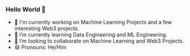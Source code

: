 ### Hello World 👋

<!--
**rsradhakrishnan/rsradhakrishnan** is a ✨ _special_ ✨ repository because its `README.md` (this file) appears on your GitHub profile.

Here are some ideas to get you started:
-->

- 🔭 I'm currently working on Machine Learning Projects and a few interesting Web3 projects.
- 🌱 I’m currently learning Data Engineering and ML Engineering.
- 👯 I’m looking to collaborate on Machine Learning and Web3 Projects.
- 😄 Pronouns: He/Him

<!-- - 🤔 I’m looking for help with ... 
- 💬 Ask me about ...

- 📫 How to reach me: [@KrizKrozR](https://twitter.com/KrizKrozR)
- ⚡ Fun fact: ... -->
